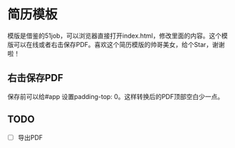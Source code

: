 # 简历模板
模版是借鉴的51job，可以浏览器直接打开index.html，修改里面的内容。这个模版可以在线或者右击保存PDF。喜欢这个简历模版的帅哥美女，给个Star，谢谢啦！

## 右击保存PDF
保存前可以给#app 设置padding-top: 0。这样转换后的PDF顶部空白少一点。

## TODO
- [ ] 导出PDF